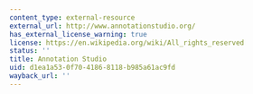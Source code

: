 ```yaml
---
content_type: external-resource
external_url: http://www.annotationstudio.org/
has_external_license_warning: true
license: https://en.wikipedia.org/wiki/All_rights_reserved
status: ''
title: Annotation Studio
uid: d1ea1a53-0f70-4186-8118-b985a61ac9fd
wayback_url: ''
---
```

